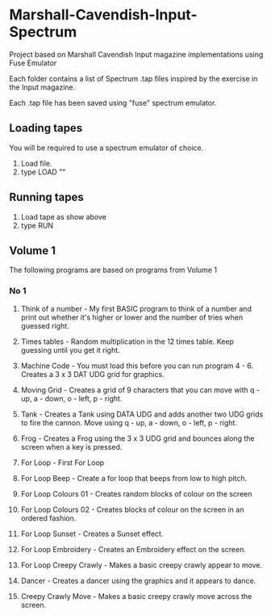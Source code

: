 # Marshall-Cavendish-Input-Spectrum
Project based on Marshall Cavendish Input magazine implementations using Fuse Emulator

Each folder contains a list of Spectrum .tap files inspired by the exercise in the Input magazine.

Each .tap file has been saved using "fuse" spectrum emulator.

## Loading tapes

You will be required to use a spectrum emulator of choice.

1. Load file.
2. type LOAD ""

## Running tapes

1. Load tape as show above
2. type RUN

## Volume 1 

The following programs are based on programs from Volume 1

### No 1

1. Think of a number - My first BASIC program to think of a number and print out whether it's higher or lower and the number of tries when guessed right.

2. Times tables - Random multiplication in the 12 times table. Keep guessing until you get it right. 

3. Machine Code - You must load this before you can run program 4 - 6. Creates a 3 x 3 DAT UDG grid for graphics.

4. Moving Grid - Creates a grid of 9 characters that you can move with q - up, a - down, o - left, p - right.

5. Tank - Creates a Tank using DATA UDG and adds another two UDG grids to fire the cannon. Move using q - up, a - down, o - left, p - right.

6. Frog - Creates a Frog using the 3 x 3 UDG grid and bounces along the screen when a key is pressed.

7. For Loop - First For Loop

8. For Loop Beep - Create a for loop that beeps from low to high pitch.

9. For Loop Colours 01 - Creates random blocks of colour on the screen

10. For Loop Colours 02 - Creates blocks of colour on the screen in an ordered fashion.

11. For Loop Sunset - Creates a Sunset effect.

12. For Loop Embroidery - Creates an Embroidery effect on the screen.

13. For Loop Creepy Crawly - Makes a basic creepy crawly appear to move.

14. Dancer - Creates a dancer using the graphics and it appears to dance.

15. Creepy Crawly Move - Makes a basic creepy crawly move across the screen.

